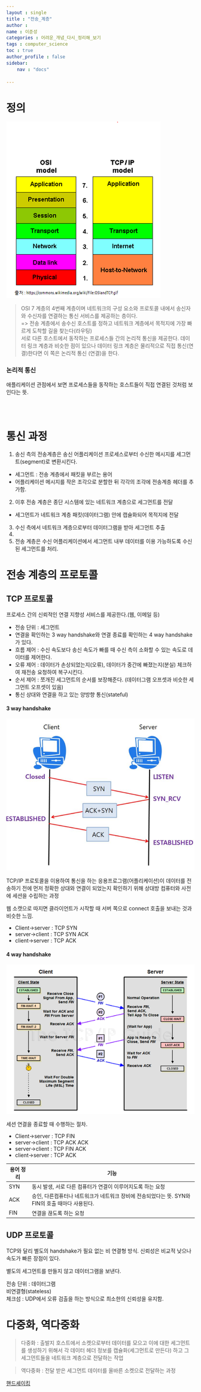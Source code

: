 ```yaml
---
layout : single
title : "전송_계층"
author : 
name : 이준성
categories : 어려운_개념_다시_정리해_보기
tags : computer_science
toc : true
author_profile : false
sidebar:
    nav : "docs"

---
```




# 정의
 ![TCP/IP4계층](/assets/images/TCP_IP_4계층.png) 


 > OSI 7 계층의 4번째 계층이며 네트워크의 구성 요소와 프로토콜 내에서 송신자와 수신자를 연결하는 통신 서비스를 제공하는 층이다.<br>
 > => 전송 계층에서 송수신 호스트를 정하고 네트워크 계층에서 목적지에 가장 빠르게 도착할 길을 찾는다(라우팅)<br>
 > 서로 다른 호스트에서 동작하는 프로세스들 간의 논리적 통신을 제공한다. 
 > 데이터 링크 계층과 비슷한 점이 있으나 데이터 링크 계층은 물리적으로 직접 통신(연결)한다면 이 쪽은 논리적 통신 (연결)을 한다. 

  ### 논리적 통신
   애플리케이션 관점에서 보면 프로세스들을 동작하는 호스트들이 직접 연결된 것처럼 보인다는 뜻.

<br>
<br>

# 통신 과정

1. 송신 측의 전송계층은 송신 어플리케이션 프로세스로부터 수신한 메시지를 세그먼트(segment)로 변환시킨다.

- 세그먼트 : 전송 계층에서 패킷을 부르는 용어
- 어플리케이션 메시지를 작은 조각으로 분할한 뒤 각각의 조각에 전송계층 헤더를 추가함.

2. 이후 전송 계층은 종단 시스템에 있는 네트워크 계층으로 세그먼트를 전달<br>
- 세그먼트가 네트워크 계층 패킷(데이터그램) 안에 캡슐화되어 목적지에 전달<br>

3. 수신 측에서 네트워크 계층으로부터 데이터그램을 받아 세그먼트 추출<br>
4. 
5. 전송 계층은 수신 어플리케이션에서 세그먼트 내부 데이터를 이용 가능하도록 수신된 세그먼트를 처리.<br>

# 전송 계층의 프로토콜

## TCP 프로토콜

프로세스 간의 신뢰적인 연결 지향성 서비스를 제공한다.(웹, 이메일 등)

- 전송 단위 : 세그먼트
- 연결을 확인하는 3 way handshake와 연결 종료를 확인하는 4 way handshake가 있다.
- 흐름 제어 : 수신 속도보다 송신 속도가 빠를 때 수신 측이 소화할 수 있는 속도로 데이터를 제어한다.
- 오류 제어 : 데이터가 손상되었는지(오류), 데이터가 중간에 빠졌는지(분실) 체크하여 재전송 요청하여 복구시킨다.
- 순서 제어 : 쪼개진 세그먼트의 순서를 보장해준다. (데이터그램 오프셋과 비슷한 세그먼트 오프셋이 있음)
- 통신 상대와 연결을 하고 있는 양방향 통신(stateful)

#### 3 way handshake

![이미지](/assets/images/3_way_handshake.png)

TCP/IP 프로토콜을 이용하여 통신을 하는 응용프로그램(어플리케이션)이 데이터를 전송하기 전에 먼저 정확한 상대와 연결이 되었는지 확인하기 위해 상대방 컴퓨터와 사전에 세션을 수립하는 과정<BR>

웹 소캣으로 따지면 클라이언트가 시작할 때 서버 쪽으로 connect 호출을 보내는 것과 비슷한 느낌.<br>


- Client->server : TCP SYN
- server->client : TCP SYN ACK
- client->server : TCP ACK



#### 4 way handshake


![이미지](/assets/images/4_way_handshake.png)

세션 연결을 종료할 때 수행하는 절차.

- Client->server : TCP FIN
- server->client : TCP ACK ACK
- server->client : TCP FIN ACK
- client->server : TCP ACK

|용어 정리|기능|
|----|----|
|SYN|동시 발생, 서로 다른 컴퓨터가 연결이 이루어지도록 하는 요청|
|ACK|승인, 다른컴퓨터나 네트워크가 네트워크 장비에 전송되었다는 뜻. SYN와 FIN의 호출 때마다 사용된다.|
|FIN|연결을 끊도록 하는 요청|

## UDP 프로토콜

TCP와 달리 별도의 handshake가 필요 없는 비 연결형 방식. 신뢰성은 비교적 낮으나 속도가 빠른 장점이 있다.<br>

별도의 세그먼트를 만들지 않고 데이터그램을 보낸다.

전송 단위 : 데이터그램<br>
비연결형(stateless)<br>
체크섬 : UDP에서 오류 검출을 하는 방식으로 최소한의 신뢰성을 유지함. 



# 다중화, 역다중화

> 다중화 : 출발지 호스트에서 소켓으로부터 데이터를 모으고 이에 대한 세그먼트를 생성하기 위해서 각 데이터 헤더 정보를 캡슐화(세그먼트로 만든다) 하고 그 세그먼트들을 네트워크 계층으로 전달하는 작업


> 역다중화 : 전달 받은 세그먼트 데이터를 올바른 소켓으로 전달하는 과정 


[핸드셰이킹](https://mindnet.tistory.com/entry/%EB%84%A4%ED%8A%B8%EC%9B%8C%ED%81%AC-%EC%89%BD%EA%B2%8C-%EC%9D%B4%ED%95%B4%ED%95%98%EA%B8%B0-22%ED%8E%B8-TCP-3-WayHandshake-4-WayHandshake)